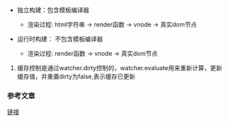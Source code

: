 + 独立构建：包含模板编译器
    + 渲染过程: html字符串 → render函数 → vnode → 真实dom节点

+ 运行时构建： 不包含模板编译器
    + 渲染过程: render函数 → vnode → 真实dom节点

1. 缓存控制是通过watcher.dirty控制的，watcher.evaluate用来重新计算，更新缓存值，并重置dirty为false,表示缓存已更新

### 参考文章
[链接](https://juejin.cn/post/6877451301618352141)